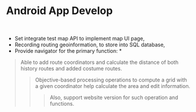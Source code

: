 # Android App Develop
</br>

* Set integrate test map API to implement map UI page, 
* Recording routing geoinformation, to store into SQL database, 
* Provide navigator for the primary function: *
 > Able to add route coordinators and calculate the distance of both history routes and added costume routes.
 >> Objective-based processing operations to compute a grid with a given coordinator help calculate the area and edit information.
 >>> Also, support website version for such operation and functions.
